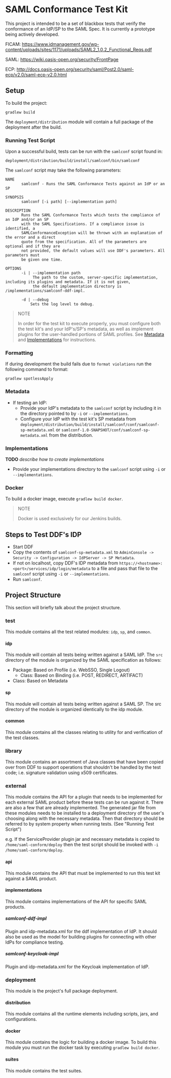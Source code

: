 # SAML Conformance Test Kit
This project is intended to be a set of blackbox tests that verify the conformance of an IdP/SP to the SAML Spec.
It is currently a prototype being actively developed.

FICAM: https://www.idmanagement.gov/wp-content/uploads/sites/1171/uploads/SAML2_1.0.2_Functional_Reqs.pdf

SAML: https://wiki.oasis-open.org/security/FrontPage

ECP: http://docs.oasis-open.org/security/saml/Post2.0/saml-ecp/v2.0/saml-ecp-v2.0.html

## Setup
To build the project:

    gradlew build

The `deployment/distribution` module will contain a full package of the deployment after the build.

### Running Test Script
Upon a successful build, tests can be run with the `samlconf` script found in:
    
    deployment/distribution/build/install/samlconf/bin/samlconf

The `samlconf` script may take the following parameters:

    NAME
           samlconf - Runs the SAML Conformance Tests against an IdP or an SP
    
    SYNOPSIS
           samlconf [-i path] [--implementation path]
    
    DESCRIPTION
           Runs the SAML Conformance Tests which tests the compliance of an IdP and/or an SP
           with the SAML Specifications. If a compliance issue is identified, a 
           SAMLConformanceException will be thrown with an explanation of the error and a direct
           quote from the specification. All of the parameters are optional and if they are 
           not provided, the default values will use DDF's parameters. All parameters must 
           be given one time.
    
    OPTIONS
           -i | --implementation path
                The path to the custom, server-specific implementation, including its plugins and metadata. If it is not given, 
                the default implementation directory is /implementations/samlconf-ddf-impl.
                      
           -d | --debug
               Sets the log level to debug.


> NOTE
> 
> In order for the test kit to execute properly, you must configure both the test kit's and your IdP's/SP's metadata, as well as implement plugins
for the user-handled portions of SAML profiles. See [Metadata](#metadata) and [Implementations](#implementations) for instructions.

### Formatting
If during development the build fails due to `format violations` run the following command to format:

    gradlew spotlessApply

### Metadata
* If testing an IdP:
  * Provide your IdP's metadata to the `samlconf` script by including it in the directory pointed to by
   `-i` or `--implementations`.
  * Configure your IdP with the test kit's SP metadata from
  `deployment/distribution/build/install/samlconf/conf/samlconf-sp-metadata.xml`
  or `samlconf-1.0-SNAPSHOT/conf/samlconf-sp-metadata.xml` from the distribution.
   
### Implementations
**TODO** *describe how to create implementations*

* Provide your implementations directory to the `samlconf` script using `-i` or `--implementations`.

### Docker
To build a docker image, execute `gradlew build docker`. 

> NOTE
>
> Docker is used exclusively for our Jenkins builds.

## Steps to Test DDF's IDP
* Start DDF
* Copy the contents of `samlconf-sp-metadata.xml` to `AdminConsole -> Security -> Configuration -> IdPServer -> SP Metadata`.
* If not on localhost, copy DDF's IDP metadata from `https://<hostname>:<port>/services/idp/login/metadata` 
to a file and pass that file to the `samlconf` script using `-i` or `--implementations`.
* Run `samlconf`.

## Project Structure
This section will briefly talk about the project structure.

### test
This module contains all the test related modules: `idp`, `sp`, and `common`.

#### idp
This module will contain all tests being written against a SAML IdP. The `src` directory of the module is organized by the SAML specification as follows:
* Package: Based on Profile (i.e. WebSSO, Single Logout)
  * Class: Based on Binding (i.e. POST, REDIRECT, ARTIFACT)
* Class: Based on Metadata

#### sp
This module will contain all tests being written against a SAML SP. The src directory of the module is organized identically to the idp module.

#### common
This module contains all the classes relating to utility for and verification of the test classes.

### library
This module contains an assortment of Java classes that have been copied over from DDF to support operations that shouldn't be handled by the test code; i.e. signature validation using x509 certificates.

### external
This module contains the API for a plugin that needs to be implemented for each external SAML product before these tests
can be run against it. There are also a few that are already implemented. The generated jar file from these modules
needs to be installed to a deployment directory of the user's choosing along with the necessary metadata. Then that 
directory should be referred to by system property when running tests. (See "Running Test Script")

e.g. If the ServiceProvider plugin jar and necessary metadata is copied to `/home/saml-conform/deploy`
then the test script should be invoked with `-i /home/saml-conform/deploy`.

#### api
This module contains the API that must be implemented to run this test kit against a SAML product.

#### implementations
This module contains implementations of the API for specific SAML products.

##### samlconf-ddf-impl
Plugin and idp-metadata.xml for the ddf implementation of IdP. It should also be used as the model for building plugins
for connecting with other IdPs for compliance testing.

##### samlconf-keycloak-impl
Plugin and idp-metadata.xml for the Keycloak implementation of IdP.

### deployment
This module is the project's full package deployment.

#### distribution
This module contains all the runtime elements including scripts, jars, and configurations.

#### docker
This module contains the logic for building a docker image.
To build this module you must run the docker task by executing `gradlew build docker`.

#### suites
This module contains the test suites.

